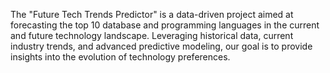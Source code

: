 The "Future Tech Trends Predictor" is a data-driven project aimed at forecasting the top 10 database and programming languages in the current and future technology landscape. 
Leveraging historical data, current industry trends, and advanced predictive modeling, our goal is to provide insights into the evolution of technology preferences.
